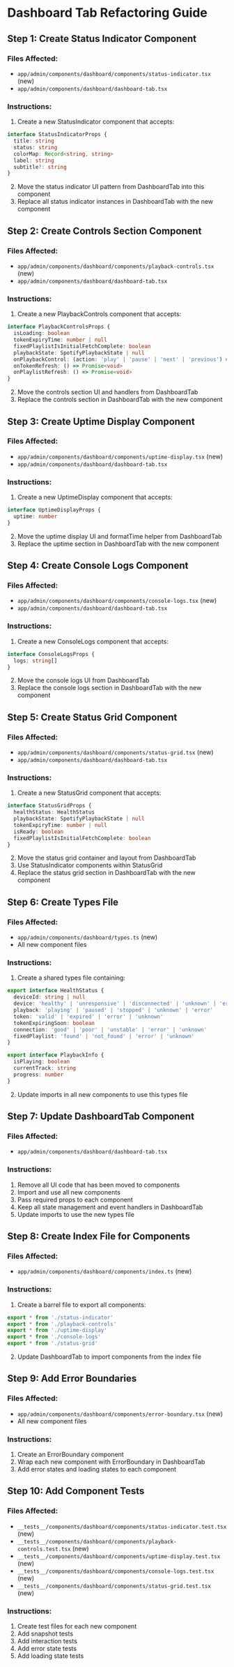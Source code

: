 # Dashboard Tab Refactoring Guide

## Step 1: Create Status Indicator Component
### Files Affected:
- `app/admin/components/dashboard/components/status-indicator.tsx` (new)
- `app/admin/components/dashboard/dashboard-tab.tsx`

### Instructions:
1. Create a new StatusIndicator component that accepts:
```typescript
interface StatusIndicatorProps {
  title: string
  status: string
  colorMap: Record<string, string>
  label: string
  subtitle?: string
}
```
2. Move the status indicator UI pattern from DashboardTab into this component
3. Replace all status indicator instances in DashboardTab with the new component

## Step 2: Create Controls Section Component
### Files Affected:
- `app/admin/components/dashboard/components/playback-controls.tsx` (new)
- `app/admin/components/dashboard/dashboard-tab.tsx`

### Instructions:
1. Create a new PlaybackControls component that accepts:
```typescript
interface PlaybackControlsProps {
  isLoading: boolean
  tokenExpiryTime: number | null
  fixedPlaylistIsInitialFetchComplete: boolean
  playbackState: SpotifyPlaybackState | null
  onPlaybackControl: (action: 'play' | 'pause' | 'next' | 'previous') => Promise<void>
  onTokenRefresh: () => Promise<void>
  onPlaylistRefresh: () => Promise<void>
}
```
2. Move the controls section UI and handlers from DashboardTab
3. Replace the controls section in DashboardTab with the new component

## Step 3: Create Uptime Display Component
### Files Affected:
- `app/admin/components/dashboard/components/uptime-display.tsx` (new)
- `app/admin/components/dashboard/dashboard-tab.tsx`

### Instructions:
1. Create a new UptimeDisplay component that accepts:
```typescript
interface UptimeDisplayProps {
  uptime: number
}
```
2. Move the uptime display UI and formatTime helper from DashboardTab
3. Replace the uptime section in DashboardTab with the new component

## Step 4: Create Console Logs Component
### Files Affected:
- `app/admin/components/dashboard/components/console-logs.tsx` (new)
- `app/admin/components/dashboard/dashboard-tab.tsx`

### Instructions:
1. Create a new ConsoleLogs component that accepts:
```typescript
interface ConsoleLogsProps {
  logs: string[]
}
```
2. Move the console logs UI from DashboardTab
3. Replace the console logs section in DashboardTab with the new component

## Step 5: Create Status Grid Component
### Files Affected:
- `app/admin/components/dashboard/components/status-grid.tsx` (new)
- `app/admin/components/dashboard/dashboard-tab.tsx`

### Instructions:
1. Create a new StatusGrid component that accepts:
```typescript
interface StatusGridProps {
  healthStatus: HealthStatus
  playbackState: SpotifyPlaybackState | null
  tokenExpiryTime: number | null
  isReady: boolean
  fixedPlaylistIsInitialFetchComplete: boolean
}
```
2. Move the status grid container and layout from DashboardTab
3. Use StatusIndicator components within StatusGrid
4. Replace the status grid section in DashboardTab with the new component

## Step 6: Create Types File
### Files Affected:
- `app/admin/components/dashboard/types.ts` (new)
- All new component files

### Instructions:
1. Create a shared types file containing:
```typescript
export interface HealthStatus {
  deviceId: string | null
  device: 'healthy' | 'unresponsive' | 'disconnected' | 'unknown' | 'error'
  playback: 'playing' | 'paused' | 'stopped' | 'unknown' | 'error'
  token: 'valid' | 'expired' | 'error' | 'unknown'
  tokenExpiringSoon: boolean
  connection: 'good' | 'poor' | 'unstable' | 'error' | 'unknown'
  fixedPlaylist: 'found' | 'not_found' | 'error' | 'unknown'
}

export interface PlaybackInfo {
  isPlaying: boolean
  currentTrack: string
  progress: number
}
```
2. Update imports in all new components to use this types file

## Step 7: Update DashboardTab Component
### Files Affected:
- `app/admin/components/dashboard/dashboard-tab.tsx`

### Instructions:
1. Remove all UI code that has been moved to components
2. Import and use all new components
3. Pass required props to each component
4. Keep all state management and event handlers in DashboardTab
5. Update imports to use the new types file

## Step 8: Create Index File for Components
### Files Affected:
- `app/admin/components/dashboard/components/index.ts` (new)

### Instructions:
1. Create a barrel file to export all components:
```typescript
export * from './status-indicator'
export * from './playback-controls'
export * from './uptime-display'
export * from './console-logs'
export * from './status-grid'
```
2. Update DashboardTab to import components from the index file

## Step 9: Add Error Boundaries
### Files Affected:
- `app/admin/components/dashboard/components/error-boundary.tsx` (new)
- All new component files

### Instructions:
1. Create an ErrorBoundary component
2. Wrap each new component with ErrorBoundary in DashboardTab
3. Add error states and loading states to each component

## Step 10: Add Component Tests
### Files Affected:
- `__tests__/components/dashboard/components/status-indicator.test.tsx` (new)
- `__tests__/components/dashboard/components/playback-controls.test.tsx` (new)
- `__tests__/components/dashboard/components/uptime-display.test.tsx` (new)
- `__tests__/components/dashboard/components/console-logs.test.tsx` (new)
- `__tests__/components/dashboard/components/status-grid.test.tsx` (new)

### Instructions:
1. Create test files for each new component
2. Add snapshot tests
3. Add interaction tests
4. Add error state tests
5. Add loading state tests 